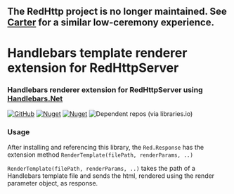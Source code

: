 ## The RedHttp project is no longer maintained. See [Carter](https://github.com/CarterCommunity/Carter) for a similar low-ceremony experience.

# Handlebars template renderer extension for RedHttpServer
### Handlebars renderer extension for RedHttpServer using [Handlebars.Net](https://github.com/rexm/Handlebars.Net)
[![GitHub](https://img.shields.io/github/license/redhttp/red.handlebarsrenderer)](https://github.com/RedHttp/Red.HandlebarsRenderer/blob/master/LICENSE.md)
[![Nuget](https://img.shields.io/nuget/v/red.handlebarsrenderer)](https://www.nuget.org/packages/red.handlebarsrenderer/)
[![Nuget](https://img.shields.io/nuget/dt/red.handlebarsrenderer)](https://www.nuget.org/packages/red.handlebarsrenderer/)
![Dependent repos (via libraries.io)](https://img.shields.io/librariesio/dependent-repos/nuget/red.handlebarsrenderer)

### Usage
After installing and referencing this library, the `Red.Response` has the extension method `RenderTemplate(filePath, renderParams, ..)` 

`RenderTemplate(filePath, renderParams, ..)` takes the path of a Handlebars template file and sends the html, rendered using the render parameter object, as response.

